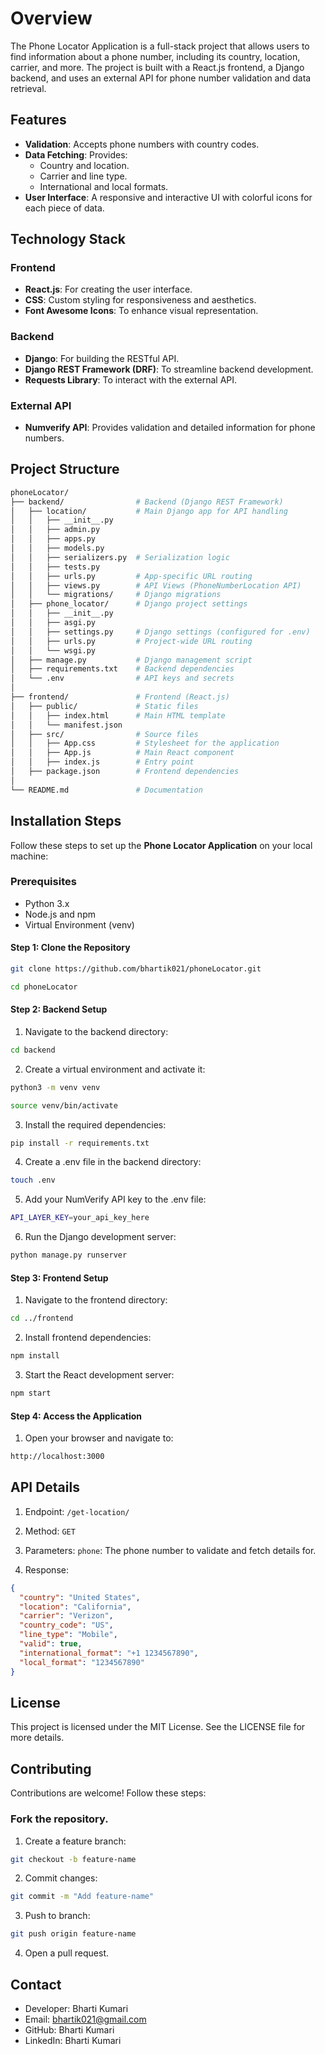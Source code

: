 # Overview

The Phone Locator Application is a full-stack project that allows users to find information about a phone number, including its country, location, carrier, and more. The project is built with a React.js frontend, a Django backend, and uses an external API for phone number validation and data retrieval.

## Features

- **Validation**: Accepts phone numbers with country codes.
- **Data Fetching**: Provides:
  - Country and location.
  - Carrier and line type.
  - International and local formats.
- **User Interface**: A responsive and interactive UI with colorful icons for each piece of data.


## Technology Stack

### Frontend
- **React.js**: For creating the user interface.
- **CSS**: Custom styling for responsiveness and aesthetics.
- **Font Awesome Icons**: To enhance visual representation.

### Backend
- **Django**: For building the RESTful API.
- **Django REST Framework (DRF)**: To streamline backend development.
- **Requests Library**: To interact with the external API.

### External API
- **Numverify API**: Provides validation and detailed information for phone numbers.

## Project Structure 
```bash
phoneLocator/
├── backend/                # Backend (Django REST Framework)
│   ├── location/           # Main Django app for API handling
│   │   ├── __init__.py
│   │   ├── admin.py
│   │   ├── apps.py
│   │   ├── models.py
│   │   ├── serializers.py  # Serialization logic
│   │   ├── tests.py
│   │   ├── urls.py         # App-specific URL routing
│   │   ├── views.py        # API Views (PhoneNumberLocation API)
│   │   └── migrations/     # Django migrations
│   ├── phone_locator/      # Django project settings
│   │   ├── __init__.py
│   │   ├── asgi.py
│   │   ├── settings.py     # Django settings (configured for .env)
│   │   ├── urls.py         # Project-wide URL routing
│   │   └── wsgi.py
│   ├── manage.py           # Django management script
│   ├── requirements.txt    # Backend dependencies
│   └── .env                # API keys and secrets
│
├── frontend/               # Frontend (React.js)
│   ├── public/             # Static files
│   │   ├── index.html      # Main HTML template
│   │   └── manifest.json
│   ├── src/                # Source files
│   │   ├── App.css         # Stylesheet for the application
│   │   ├── App.js          # Main React component
│   │   ├── index.js        # Entry point
│   ├── package.json        # Frontend dependencies
│
└── README.md               # Documentation
```

## Installation Steps

Follow these steps to set up the **Phone Locator Application** on your local machine:

### Prerequisites
- Python 3.x
- Node.js and npm
- Virtual Environment (venv)

#### Step 1: Clone the Repository
```bash
git clone https://github.com/bhartik021/phoneLocator.git
```

```bash
cd phoneLocator
```

#### Step 2: Backend Setup

1. Navigate to the backend directory:
```bash
cd backend
```

2. Create a virtual environment and activate it:
```bash
python3 -m venv venv
```

```bash
source venv/bin/activate
```

3. Install the required dependencies:
```bash
pip install -r requirements.txt
```

4. Create a .env file in the backend directory:
```bash
touch .env
```

5. Add your NumVerify API key to the .env file:
```bash
API_LAYER_KEY=your_api_key_here
```

6. Run the Django development server:
```bash
python manage.py runserver
```

#### Step 3: Frontend Setup

1. Navigate to the frontend directory:
```bash
cd ../frontend
```

2. Install frontend dependencies:
```bash
npm install
```

3. Start the React development server:
```bash
npm start
```

#### Step 4: Access the Application

1. Open your browser and navigate to:
```bash
http://localhost:3000
```

## API Details

1. Endpoint: ```/get-location/```

2. Method: `GET`

3. Parameters:
`phone`: The phone number to validate and fetch details for.

4. Response:
```json
{
  "country": "United States",
  "location": "California",
  "carrier": "Verizon",
  "country_code": "US",
  "line_type": "Mobile",
  "valid": true,
  "international_format": "+1 1234567890",
  "local_format": "1234567890"
}
```

## License
This project is licensed under the MIT License. See the LICENSE file for more details.

## Contributing
Contributions are welcome! Follow these steps:

### Fork the repository.
1. Create a feature branch:
```bash
git checkout -b feature-name
```

2. Commit changes:
```bash
git commit -m "Add feature-name"
```

3. Push to branch:
```bash
git push origin feature-name
```

4. Open a pull request.

## Contact
- Developer: Bharti Kumari
- Email: bhartik021@gmail.com
- GitHub: Bharti Kumari
- LinkedIn: Bharti Kumari

